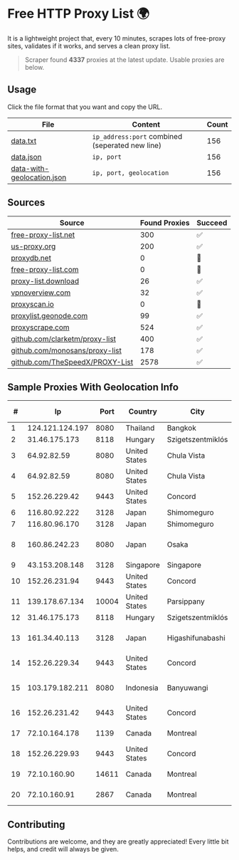 
# Free HTTP Proxy List 🌍

It is a lightweight project that, every 10 minutes, scrapes lots of free-proxy sites, validates if it works, and serves a clean proxy list.


> Scraper found **4337** proxies at the latest update. Usable proxies are below.

## Usage

Click the file format that you want and copy the URL.


|File|Content|Count|
|----|-------|-----|
|[data.txt](https://raw.githubusercontent.com/themiralay/Proxy-List-World/master/data.txt)|`ip_address:port` combined (seperated new line)|156|
|[data.json](https://raw.githubusercontent.com/themiralay/Proxy-List-World/master/data.json)|`ip, port`|156|
|[data-with-geolocation.json](https://raw.githubusercontent.com/themiralay/Proxy-List-World/master/data-with-geolocation.json)|`ip, port, geolocation`|156|

## Sources

|Source|Found Proxies|Succeed|
|------|-------------|-------|
|[free-proxy-list.net](https://free-proxy-list.net)|300|✅|
|[us-proxy.org](https://www.us-proxy.org)|200|✅|
|[proxydb.net](http://proxydb.net)|0|🚫|
|[free-proxy-list.com](https://free-proxy-list.com/?page=&port=&type%5B%5D=http&type%5B%5D=https&up_time=0&search=Search)|0|🚫|
|[proxy-list.download](https://www.proxy-list.download/HTTP)|26|✅|
|[vpnoverview.com](https://vpnoverview.com/privacy/anonymous-browsing/free-proxy-servers)|32|✅|
|[proxyscan.io](https://www.proxyscan.io)|0|🚫|
|[proxylist.geonode.com](https://proxylist.geonode.com/api/proxy-list?limit=300&page=1&sort_by=lastChecked&sort_type=desc&protocols=http,https)|99|✅|
|[proxyscrape.com](https://api.proxyscrape.com/v2/?request=displayproxies&protocol=http&timeout=10000&country=all&ssl=all&anonymity=all)|524|✅|
|[github.com/clarketm/proxy-list](https://raw.githubusercontent.com/clarketm/proxy-list/master/proxy-list-raw.txt)|400|✅|
|[github.com/monosans/proxy-list](https://raw.githubusercontent.com/monosans/proxy-list/main/proxies/http.txt)|178|✅|
|[github.com/TheSpeedX/PROXY-List](https://raw.githubusercontent.com/TheSpeedX/PROXY-List/master/http.txt)|2578|✅|


## Sample Proxies With Geolocation Info

|#|Ip|Port|Country|City|Internet Service Provider|
|-|--|----|-------|----|-------------------------|
|1|124.121.124.197|8080|Thailand|Bangkok|TRUEBB|
|2|31.46.175.173|8118|Hungary|Szigetszentmiklós|htc|
|3|64.92.82.59|8080|United States|Chula Vista|Momentum Telecom, Inc.|
|4|64.92.82.59|8080|United States|Chula Vista|Momentum Telecom, Inc.|
|5|152.26.229.42|9443|United States|Concord|MCNC|
|6|116.80.92.222|3128|Japan|Shimomeguro|InfoSphere|
|7|116.80.96.170|3128|Japan|Shimomeguro|InfoSphere|
|8|160.86.242.23|8080|Japan|Osaka|Sony Network Communications Inc|
|9|43.153.208.148|3128|Singapore|Singapore|Aceville Pte.ltd|
|10|152.26.231.94|9443|United States|Concord|MCNC|
|11|139.178.67.134|10004|United States|Parsippany|Packet Host, Inc.|
|12|31.46.175.173|8118|Hungary|Szigetszentmiklós|htc|
|13|161.34.40.113|3128|Japan|Higashifunabashi|NTT PC Communications, Inc.|
|14|152.26.229.34|9443|United States|Concord|MCNC|
|15|103.179.182.211|8080|Indonesia|Banyuwangi|PT Cahaya Solusindo Internusa|
|16|152.26.231.42|9443|United States|Concord|MCNC|
|17|72.10.164.178|1139|Canada|Montreal|GloboTech Communications|
|18|152.26.229.93|9443|United States|Concord|MCNC|
|19|72.10.160.90|14611|Canada|Montreal|GloboTech Communications|
|20|72.10.160.91|2867|Canada|Montreal|GloboTech Communications|



## Contributing

Contributions are welcome, and they are greatly appreciated! Every
little bit helps, and credit will always be given.

